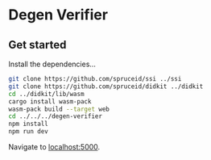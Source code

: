 # Degen Verifier

## Get started

Install the dependencies...

```bash
git clone https://github.com/spruceid/ssi ../ssi
git clone https://github.com/spruceid/didkit ../didkit
cd ../didkit/lib/wasm
cargo install wasm-pack
wasm-pack build --target web
cd ../../../degen-verifier
npm install
npm run dev
```

Navigate to [localhost:5000](http://localhost:5000).
